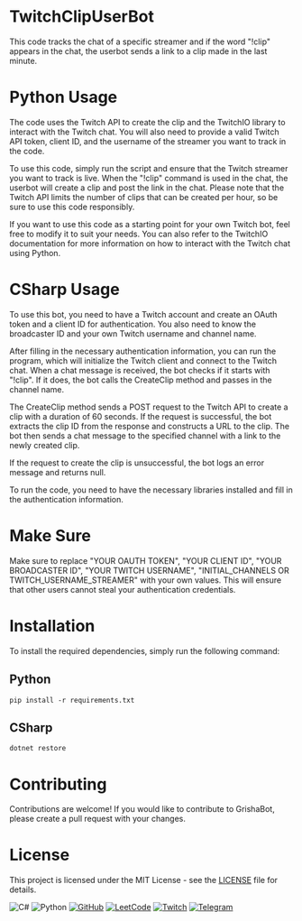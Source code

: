 # TwitchClipUserBot
This code tracks the chat of a specific streamer and if the word "!clip" appears in the chat, the userbot sends a link to a clip made in the last minute.

# Python Usage
The code uses the Twitch API to create the clip and the TwitchIO library to interact with the Twitch chat. You will also need to provide a valid Twitch API token, client ID, and the username of the streamer you want to track in the code.

To use this code, simply run the script and ensure that the Twitch streamer you want to track is live. When the "!clip" command is used in the chat, the userbot will create a clip and post the link in the chat. Please note that the Twitch API limits the number of clips that can be created per hour, so be sure to use this code responsibly.

If you want to use this code as a starting point for your own Twitch bot, feel free to modify it to suit your needs. You can also refer to the TwitchIO documentation for more information on how to interact with the Twitch chat using Python.

# CSharp Usage
To use this bot, you need to have a Twitch account and create an OAuth token and a client ID for authentication. You also need to know the broadcaster ID and your own Twitch username and channel name.

After filling in the necessary authentication information, you can run the program, which will initialize the Twitch client and connect to the Twitch chat. When a chat message is received, the bot checks if it starts with "!clip". If it does, the bot calls the CreateClip method and passes in the channel name.

The CreateClip method sends a POST request to the Twitch API to create a clip with a duration of 60 seconds. If the request is successful, the bot extracts the clip ID from the response and constructs a URL to the clip. The bot then sends a chat message to the specified channel with a link to the newly created clip.

If the request to create the clip is unsuccessful, the bot logs an error message and returns null.

To run the code, you need to have the necessary libraries installed and fill in the authentication information. 

# Make Sure
Make sure to replace "YOUR OAUTH TOKEN", "YOUR CLIENT ID", "YOUR BROADCASTER ID", "YOUR TWITCH USERNAME", "INITIAL_CHANNELS OR TWITCH_USERNAME_STREAMER" with your own values. This will ensure that other users cannot steal your authentication credentials.

# Installation
To install the required dependencies, simply run the following command:
## Python
```
pip install -r requirements.txt
```
## CSharp
```
dotnet restore
```
# Contributing
Contributions are welcome! If you would like to contribute to GrishaBot, please create a pull request with your changes.

# License
This project is licensed under the MIT License - see the [LICENSE](https://github.com/git/git-scm.com/blob/main/MIT-LICENSE.txt) file for details.


![C#](https://img.shields.io/badge/c%23-%23239120.svg?style=for-the-badge&logo=c-sharp&logoColor=white)
![Python](https://img.shields.io/badge/python-3670A0?style=for-the-badge&logo=python&logoColor=ffdd54)
[![GitHub](https://img.shields.io/badge/GitHub-%23323330.svg?&style=for-the-badge&logo=GitHub&logoColor=white)](https://github.com/MaksimSinyu)
[![LeetCode](https://img.shields.io/badge/LeetCode-%23F89F1B.svg?&style=for-the-badge&logo=LeetCode&logoColor=white)](https://leetcode.com/hardsuit/)
[![Twitch](https://img.shields.io/badge/Twitch-%239146FF.svg?&style=for-the-badge&logo=Twitch&logoColor=white)](https://www.twitch.tv/psychokaro)
[![Telegram](https://img.shields.io/badge/Telegram-%232CA5E0.svg?&style=for-the-badge&logo=Telegram&logoColor=white)](https://t.me/aaaaaaaaaoaao)



